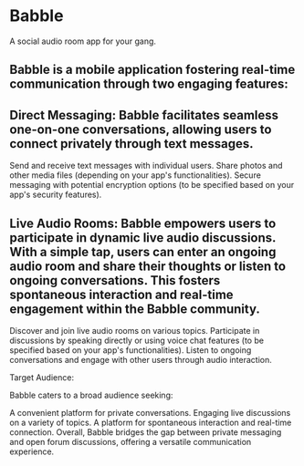 # Babble

A social audio room app for your gang.

## Babble is a mobile application fostering real-time communication through two engaging features:

## Direct Messaging: Babble facilitates seamless one-on-one conversations, allowing users to connect privately through text messages.

Send and receive text messages with individual users.
Share photos and other media files (depending on your app's functionalities).
Secure messaging with potential encryption options (to be specified based on your app's security features).

## Live Audio Rooms: Babble empowers users to participate in dynamic live audio discussions. With a simple tap, users can enter an ongoing audio room and share their thoughts or listen to ongoing conversations. This fosters spontaneous interaction and real-time engagement within the Babble community.

Discover and join live audio rooms on various topics.
Participate in discussions by speaking directly or using voice chat features (to be specified based on your app's functionalities).
Listen to ongoing conversations and engage with other users through audio interaction.

Target Audience:

Babble caters to a broad audience seeking:

A convenient platform for private conversations.
Engaging live discussions on a variety of topics.
A platform for spontaneous interaction and real-time connection.
Overall, Babble bridges the gap between private messaging and open forum discussions, offering a versatile communication experience.

